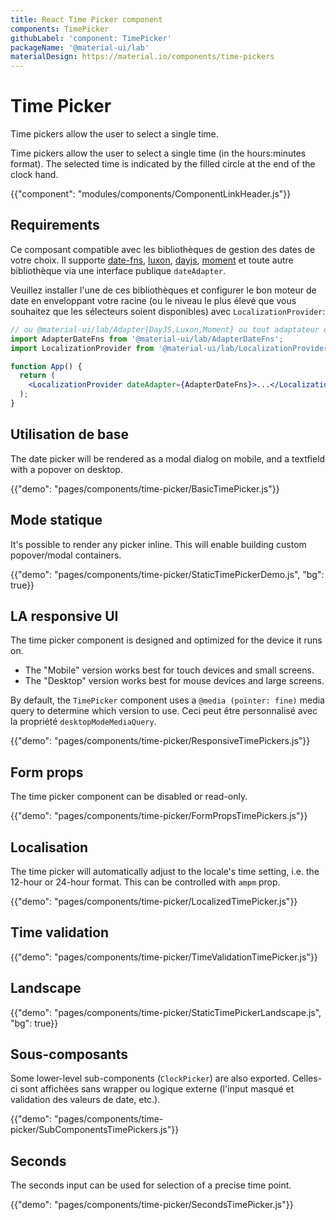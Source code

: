 ```yaml
---
title: React Time Picker component
components: TimePicker
githubLabel: 'component: TimePicker'
packageName: '@material-ui/lab'
materialDesign: https://material.io/components/time-pickers
---
```


# Time Picker

<p class="description">Time pickers allow the user to select a single time.</p>

Time pickers allow the user to select a single time (in the hours:minutes format). The selected time is indicated by the filled circle at the end of the clock hand.

{{"component": "modules/components/ComponentLinkHeader.js"}}

## Requirements

Ce composant compatible avec les bibliothèques de gestion des dates de votre choix. Il supporte [date-fns](https://date-fns.org/), [luxon](https://moment.github.io/luxon/), [dayjs](https://github.com/iamkun/dayjs), [moment](https://momentjs.com/) et toute autre bibliothèque via une interface publique `dateAdapter`.

Veuillez installer l'une de ces bibliothèques et configurer le bon moteur de date en enveloppant votre racine (ou le niveau le plus élevé que vous souhaitez que les sélecteurs soient disponibles) avec `LocalizationProvider`:

```jsx
// ou @material-ui/lab/Adapter{DayJS,Luxon,Moment} ou tout adaptateur date-io valide
import AdapterDateFns from '@material-ui/lab/AdapterDateFns';
import LocalizationProvider from '@material-ui/lab/LocalizationProvider';

function App() {
  return (
    <LocalizationProvider dateAdapter={AdapterDateFns}>...</LocalizationProvider>
  );
}
```

## Utilisation de base

The date picker will be rendered as a modal dialog on mobile, and a textfield with a popover on desktop.

{{"demo": "pages/components/time-picker/BasicTimePicker.js"}}

## Mode statique

It's possible to render any picker inline. This will enable building custom popover/modal containers.

{{"demo": "pages/components/time-picker/StaticTimePickerDemo.js", "bg": true}}

## LA responsive UI

The time picker component is designed and optimized for the device it runs on.

- The "Mobile" version works best for touch devices and small screens.
- The "Desktop" version works best for mouse devices and large screens.

By default, the `TimePicker` component uses a `@media (pointer: fine)` media query to determine which version to use. Ceci peut être personnalisé avec la propriété `desktopModeMediaQuery`.

{{"demo": "pages/components/time-picker/ResponsiveTimePickers.js"}}

## Form props

The time picker component can be disabled or read-only.

{{"demo": "pages/components/time-picker/FormPropsTimePickers.js"}}

## Localisation

The time picker will automatically adjust to the locale's time setting, i.e. the 12-hour or 24-hour format. This can be controlled with `ampm` prop.

{{"demo": "pages/components/time-picker/LocalizedTimePicker.js"}}

## Time validation

{{"demo": "pages/components/time-picker/TimeValidationTimePicker.js"}}

## Landscape

{{"demo": "pages/components/time-picker/StaticTimePickerLandscape.js", "bg": true}}

## Sous-composants

Some lower-level sub-components (`ClockPicker`) are also exported. Celles-ci sont affichées sans wrapper ou logique externe (l'input masqué et validation des valeurs de date, etc.).

{{"demo": "pages/components/time-picker/SubComponentsTimePickers.js"}}

## Seconds

The seconds input can be used for selection of a precise time point.

{{"demo": "pages/components/time-picker/SecondsTimePicker.js"}}
